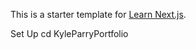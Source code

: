 This is a starter template for [Learn Next.js](https://nextjs.org/learn).

Set Up
cd KyleParryPortfolio